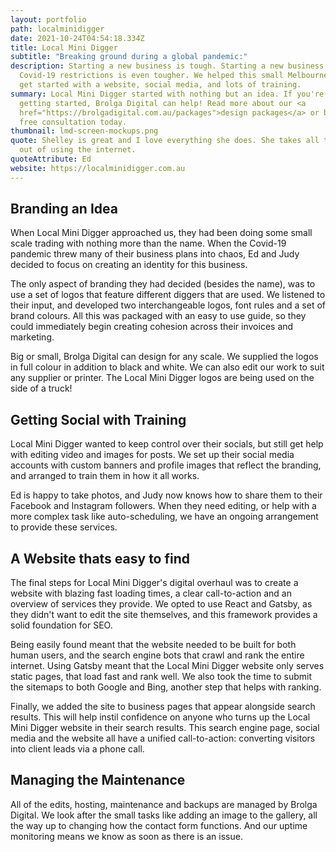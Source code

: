 ```yaml
---
layout: portfolio
path: localminidigger
date: 2021-10-24T04:54:18.334Z
title: Local Mini Digger
subtitle: "Breaking ground during a global pandemic:"
description: Starting a new business is tough. Starting a new business during
  Covid-19 restrictions is even tougher. We helped this small Melbourne business
  get started with a website, social media, and lots of training.
summary: Local Mini Digger started with nothing but an idea. If you're also
  getting started, Brolga Digital can help! Read more about our <a
  href="https://brolgadigital.com.au/packages">design packages</a> or book a
  free consultation today.
thumbnail: lmd-screen-mockups.png
quote: Shelley is great and I love everything she does. She takes all the stress
  out of using the internet.
quoteAttribute: Ed
website: https://localminidigger.com.au
---
```

## Branding an Idea

When Local Mini Digger approached us, they had been doing some small scale trading with nothing more than the name. When the Covid-19 pandemic threw many of their business plans into chaos, Ed and Judy decided to focus on creating an identity for this business.

The only aspect of branding they had decided (besides the name), was to use a set of logos that feature different diggers that are used. We listened to their input, and developed two interchangeable logos, font rules and a set of brand colours. All this was packaged with an easy to use guide, so they could immediately begin creating cohesion across their invoices and marketing. 

Big or small, Brolga Digital can design for any scale. We supplied the logos in full colour in addition to black and white. We can also edit our work to suit any supplier or printer. The Local Mini Digger logos are being used on the side of a truck!

## Getting Social with Training

Local Mini Digger wanted to keep control over their socials, but still get help with editing video and images for posts. We set up their social media accounts with custom banners and profile images that reflect the branding, and arranged to train them in how it all works.

Ed is happy to take photos, and Judy now knows how to share them to their Facebook and Instagram followers. When they need editing, or help with a more complex task like auto-scheduling, we have an ongoing arrangement to provide these services.

## A Website thats easy to find

The final steps for Local Mini Digger's digital overhaul was to create a website with blazing fast loading times, a clear call-to-action and an overview of services they provide. We opted to use React and Gatsby, as they didn't want to edit the site themselves, and this framework provides a solid foundation for SEO.

Being easily found meant that the website needed to be built for both human users, and the search engine bots that crawl and rank the entire internet. Using Gatsby meant that the Local Mini Digger website only serves static pages, that load fast and rank well. We also took the time to submit the sitemaps to both Google and Bing, another step that helps with ranking.

Finally, we added the site to business pages that appear alongside search results. This will help instil confidence on anyone who turns up the Local Mini Digger website in their search results. This search engine page, social media and the website all have a unified call-to-action: converting visitors into client leads via a phone call.

## Managing the Maintenance

All of the edits, hosting, maintenance and backups are managed by Brolga Digital. We look after the small tasks like adding an image to the gallery, all the way up to changing how the contact form functions. And our uptime monitoring means we know as soon as there is an issue. 
